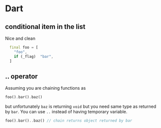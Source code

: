 # Dart

## conditional item in the list

Nice and clean
```dart
  final foo = [
    "foo",
    if (_flag)  "bar",
  ]

```

## .. operator

Assuming you are chaining functions as 
```dart
foo().bar().baz()
```
but unfortunately `baz` is returning `void` but you need same type as returned by `bar`. You can use `..` instead of having temporary variable.
```dart
foo().bar()..baz() // chain returns object returned by bar
```